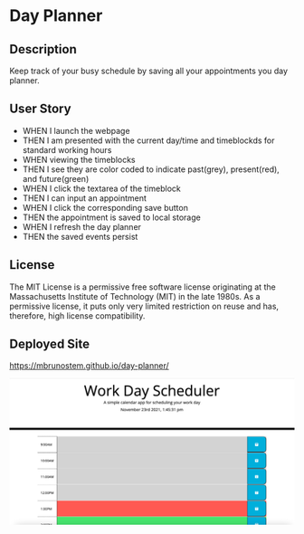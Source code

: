 # Day Planner

## Description
Keep track of your busy schedule by saving all your appointments you day planner.

## User Story
- WHEN I launch the webpage
- THEN I am presented with the current day/time and timeblockds for standard working hours
- WHEN viewing the timeblocks
- THEN I see they are color coded to indicate past(grey), present(red), and future(green)
- WHEN I click the textarea of the timeblock
- THEN I can input an appointment
- WHEN I click the corresponding save button
- THEN the appointment is saved to local storage
- WHEN I refresh the day planner
- THEN the saved events persist

## License
The MIT License is a permissive free software license originating at the Massachusetts Institute of Technology (MIT) in the late 1980s. As a permissive license, it puts only very limited restriction on reuse and has, therefore, high license compatibility.

## Deployed Site
https://mbrunostem.github.io/day-planner/

![Deployed site landing page](./assets/images/landing-page.png)
